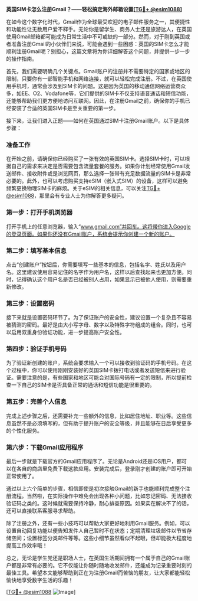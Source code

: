 **英国SIM卡怎么注册Gmail？——轻松搞定海外邮箱设置[[TG💪+ @esim1088](https://t.me/s/esim1088)]**

在如今这个数字化时代，Gmail作为全球最受欢迎的电子邮件服务之一，其便捷性和功能性让无数用户爱不释手。无论你是留学生、商务人士还是旅游达人，在英国使用Gmail邮箱都可能成为日常生活中不可或缺的一部分。然而，对于刚到英国或者准备注册Gmail的小伙伴们来说，可能会遇到一些困惑：英国的SIM卡怎么才能顺利注册Gmail呢？别担心，这篇文章将为你详细解答这个问题，并提供一步一步的操作指南。

首先，我们需要明确几个关键点。Gmail账户的注册并不需要特定的国家或地区的限制，只要你有一部智能手机和网络连接，就可以轻松完成注册。不过，在英国使用手机时，通常会涉及到SIM卡的问题。这是因为英国的移动通信网络运营商众多，如EE、O2、Vodafone等，它们提供的SIM卡不仅支持语音通话和短信功能，还能够帮助我们更方便地访问互联网。因此，在注册Gmail之前，确保你的手机已经安装了合适的英国SIM卡是至关重要的第一步。

接下来，让我们进入正题——如何在英国通过SIM卡注册Gmail账户。以下是具体步骤：

### **准备工作**
在开始之前，请确保你已经购买了一张有效的英国SIM卡。选择SIM卡时，可以根据自己的需求来决定是否需要包含流量套餐的服务。如果你计划经常使用Gmail发送邮件、接收附件或是浏览网页，那么选择一张带有充足数据流量的SIM卡是非常必要的。此外，也可以考虑购买支持eSIM（嵌入式SIM）的设备，这样可以避免频繁更换物理SIM卡的麻烦。关于eSIM的相关信息，可以关注[TG💪+ @esim1088](https://t.me/s/esim1088)，那里会有专业人士为你解答更多疑问。

### **第一步：打开手机浏览器**
打开手机上的任意浏览器，输入“www.gmail.com”并回车。这将带你进入Google的登录页面。如果你还没有Gmail账户，系统会提示你创建一个新的账户。

### **第二步：填写基本信息**
点击“创建账户”按钮后，你需要填写一些基本的信息，包括名字、姓氏以及用户名。这里建议使用容易记住的名字作为用户名，这样以后查找起来也更加方便。同时，记得确认这个用户名是否已经被别人占用，如果显示已被他人使用，则需要重新修改。

### **第三步：设置密码**
接下来就是设置密码环节了。为了保证账户的安全性，建议设置一个复杂且不容易被猜测的密码。最好是由大小写字母、数字以及特殊字符组成的组合。同时，也可以启用双重身份验证功能，进一步提高账户安全性。

### **第四步：验证手机号码**
为了验证新创建的账户，系统会要求输入一个可以接收到验证码的手机号码。在这个过程中，你可以使用刚刚安装好的英国SIM卡拨打电话或者发送短信来进行验证。需要注意的是，有些国家和地区可能会对国际号码有一定的限制，所以提前检查一下自己的SIM卡是否具备正常的通话和短信功能是很重要的。

### **第五步：完善个人信息**
完成上述步骤之后，还需要补充一些额外的信息，比如居住地址、职业等。这些信息虽然不是必须填写的，但有助于提升账户的安全等级，并且能够在日后享受更多的个性化服务。

### **第六步：下载Gmail应用程序**
最后一步就是下载官方的Gmail应用程序了。无论是Android还是iOS用户，都可以在各自的商店里免费下载这款应用。安装完成后，登录刚才创建的账户即可开始正常使用了。

通过以上六个简单的步骤，相信即使是初次接触Gmail的新手也能顺利完成整个注册流程。当然啦，在实际操作中难免会出现各种小问题，比如忘记密码、无法接收验证码之类的。这时候就需要保持冷静，耐心排查原因。如果实在解决不了的话，还可以直接联系客服寻求帮助。

除了注册之外，还有一些小技巧可以帮助大家更好地利用Gmail服务。例如，可以设置自动回复功能以便告知发件人自己暂时不在状态；定期清理垃圾邮件以节省存储空间；设置标签分类邮件等等。这些小细节虽然看似不起眼，但却能极大程度地提高工作效率哦！

总之，无论是学生党还是职场人士，在英国生活期间拥有一个属于自己的Gmail账户都是非常有必要的。它不仅能让你随时随地收发邮件，还能成为记录重要时刻的最佳工具。希望本文能够帮助到正在为注册Gmail而苦恼的朋友，让大家都能轻松愉快地享受数字生活的乐趣！

[[TG💪+ @esim1088](https://t.me/s/esim1088) ![Image](https://i.postimg.cc/4NQfJmqS/Snipaste-2025-05-13-00-14-12.png)]
